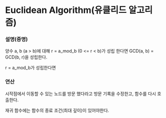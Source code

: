 # Euclidean Algorithm(유클리드 알고리즘)

### 설명(증명)
양수 a, b (a > b)에 대해 r = a_mod_b (0 <= r < b)가 성립 한다면 GCD(a, b) = GCD(b, r)을 성립한다.


r = a_mod_b가 성립한다면 


### 연산


시작점에서 이동할 수 있는 노드를 방문 했다라고 방문 기록을 수정한고, 함수를 다시 호출한다.


재귀 함수에는 함수의 종료 조건(최대 깊이)이 있어야한다.

